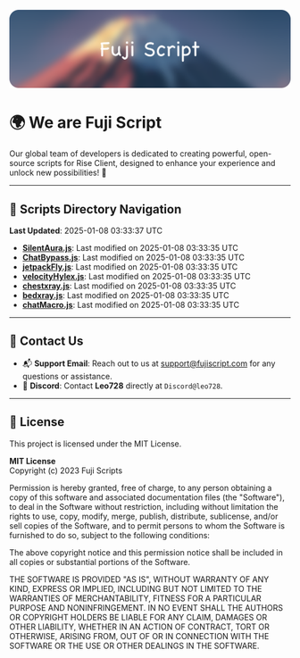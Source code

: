 ![Banner](.github/b.webp)

# 🌍 **We are Fuji Script**

Our global team of developers is dedicated to creating powerful, open-source scripts for Rise Client, designed to enhance your experience and unlock new possibilities! 🌟

---
<!-- SCRIPTS_NAVIGATION_START -->
## 📂 **Scripts Directory Navigation**

**Last Updated**: 2025-01-08 03:33:37 UTC

- **[SilentAura.js](scripts/SilentAura.js)**: Last modified on 2025-01-08 03:33:35 UTC
- **[ChatBypass.js](scripts/ChatBypass.js)**: Last modified on 2025-01-08 03:33:35 UTC
- **[jetpackFly.js](scripts/jetpackFly.js)**: Last modified on 2025-01-08 03:33:35 UTC
- **[velocityHylex.js](scripts/velocityHylex.js)**: Last modified on 2025-01-08 03:33:35 UTC
- **[chestxray.js](scripts/chestxray.js)**: Last modified on 2025-01-08 03:33:35 UTC
- **[bedxray.js](scripts/bedxray.js)**: Last modified on 2025-01-08 03:33:35 UTC
- **[chatMacro.js](scripts/chatMacro.js)**: Last modified on 2025-01-08 03:33:35 UTC

<!-- SCRIPTS_NAVIGATION_END -->

---

## 💬 **Contact Us**  
- 📬 **Support Email**: Reach out to us at [support@fujiscript.com](mailto:support@fujiscript.com) for any questions or assistance.  
- 💬 **Discord**: Contact **Leo728** directly at `Discord@leo728`.

---

## 📜 **License**

This project is licensed under the MIT License.  

**MIT License**  
Copyright (c) 2023 Fuji Scripts  

Permission is hereby granted, free of charge, to any person obtaining a copy of this software and associated documentation files (the "Software"), to deal in the Software without restriction, including without limitation the rights to use, copy, modify, merge, publish, distribute, sublicense, and/or sell copies of the Software, and to permit persons to whom the Software is furnished to do so, subject to the following conditions:  

The above copyright notice and this permission notice shall be included in all copies or substantial portions of the Software.  

THE SOFTWARE IS PROVIDED "AS IS", WITHOUT WARRANTY OF ANY KIND, EXPRESS OR IMPLIED, INCLUDING BUT NOT LIMITED TO THE WARRANTIES OF MERCHANTABILITY, FITNESS FOR A PARTICULAR PURPOSE AND NONINFRINGEMENT. IN NO EVENT SHALL THE AUTHORS OR COPYRIGHT HOLDERS BE LIABLE FOR ANY CLAIM, DAMAGES OR OTHER LIABILITY, WHETHER IN AN ACTION OF CONTRACT, TORT OR OTHERWISE, ARISING FROM, OUT OF OR IN CONNECTION WITH THE SOFTWARE OR THE USE OR OTHER DEALINGS IN THE SOFTWARE.  
